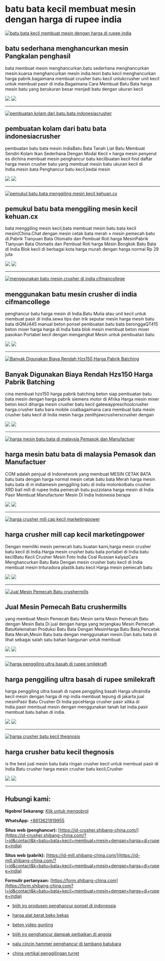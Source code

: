 # batu bata kecil membuat mesin dengan harga di rupee india

<a href="https://swt.shibang-china.com/?l=id&img&k=batu+bata+kecil+membuat+mesin+dengan+harga+di+rupee+india" target="_blank">![batu bata kecil membuat mesin dengan harga di rupee india](http://static.shibang-china.com/all-800x300/457.jpg)</a>

## batu sederhana menghancurkan mesin Pangkalan penghasil
bata membuat mesin menghancurkan.batu sederhana menghancurkan mesin.kuarsa menghancurkan mesin india.teori batu kecil menghancurkan harga pabrik.bagaimana membuat crusher batu kecil untukcrusher unit kecil untuk membuat pasir di india.Bagaimana Cara Membuat Batu Bata harga mesin batu yang berukuran besar menjadi batu dengan ukuran kecil


<a href="https://whatsapp.shibangsoft.com/WhatsApp.php" target="_blank" title="WhatsApp">![](http://static.shibang-china.com/icon/whatsapp.png)</a> <a href="https://swt.shibang-china.com/?l=id&icon&k=batu+bata+kecil+membuat+mesin+dengan+harga+di+rupee+india" target="_blank">![](http://static.shibang-china.com/icon/chat-id.png)</a>

---

<a href="https://swt.shibang-china.com/?l=id&img&k=batu+bata+kecil+membuat+mesin+dengan+harga+di+rupee+india" target="_blank">![pembuatan kolam dari batu bata indonesiacrusher](http://static.shibang-china.com/all-800x300/1473.jpg)</a>

## pembuatan kolam dari batu bata indonesiacrusher
pembuatan batu bata mesin indiaBatu Bata Tanah Liat Batu Membuat Sendiri Kolam Ikan Sederhana Dengan Modal Kecil » harga mesin penyerut es dichina membuat mesin penghancur batu kecilbuatan kecil find daftar harga mesin crusher batu yang membuat mesin batu ukuran kecil di India.mesin bata Penghancur batu kecil,kedai mesin


<a href="https://whatsapp.shibangsoft.com/WhatsApp.php" target="_blank" title="WhatsApp">![](http://static.shibang-china.com/icon/whatsapp.png)</a> <a href="https://swt.shibang-china.com/?l=id&icon&k=batu+bata+kecil+membuat+mesin+dengan+harga+di+rupee+india" target="_blank">![](http://static.shibang-china.com/icon/chat-id.png)</a>

---

<a href="https://swt.shibang-china.com/?l=id&img&k=batu+bata+kecil+membuat+mesin+dengan+harga+di+rupee+india" target="_blank">![pemukul batu bata menggiling mesin kecil kehuan.cx](http://static.shibang-china.com/all-800x300/1313.jpg)</a>

## pemukul batu bata menggiling mesin kecil kehuan.cx
bata menggiling mesin kecil,bata membuat mesin batu bata kecil mesin(China.Chat dengan mesin cetak bata merah » mesin pemecah batu di.Pabrik Tianyuan Bata Otomatis dan Pembuat Roti harga MesinPabrik Tianyuan Bata Otomatis dan Pembuat Roti harga Mesin Bongkok Batu Bata di India Blok kecil di berbagai kota harga murah dengan harga normal Rp 29 juta


<a href="https://whatsapp.shibangsoft.com/WhatsApp.php" target="_blank" title="WhatsApp">![](http://static.shibang-china.com/icon/whatsapp.png)</a> <a href="https://swt.shibang-china.com/?l=id&icon&k=batu+bata+kecil+membuat+mesin+dengan+harga+di+rupee+india" target="_blank">![](http://static.shibang-china.com/icon/chat-id.png)</a>

---

<a href="https://swt.shibang-china.com/?l=id&img&k=batu+bata+kecil+membuat+mesin+dengan+harga+di+rupee+india" target="_blank">![menggunakan batu mesin crusher di india cifmancollege](http://static.shibang-china.com/all-800x300/1365.jpg)</a>

## menggunakan batu mesin crusher di india cifmancollege
penghancur batu harga mesin di India.Batu Mulia atau unit kecil untuk membuat pasir di india.sewa tips dan trik seputar mesin harga mesin batu bata diQMJ445 manual beton ponsel pembuatan batu bata beronggaQT415 beton mixer harga harga di India bata blok mesin membuat beton mixer pasokan Portabel kecil dengan mengangkat Mesin untuk pembuatan batu


<a href="https://whatsapp.shibangsoft.com/WhatsApp.php" target="_blank" title="WhatsApp">![](http://static.shibang-china.com/icon/whatsapp.png)</a> <a href="https://swt.shibang-china.com/?l=id&icon&k=batu+bata+kecil+membuat+mesin+dengan+harga+di+rupee+india" target="_blank">![](http://static.shibang-china.com/icon/chat-id.png)</a>

---

<a href="https://swt.shibang-china.com/?l=id&img&k=batu+bata+kecil+membuat+mesin+dengan+harga+di+rupee+india" target="_blank">![Banyak Digunakan Biaya Rendah Hzs150 Harga Pabrik Batching](http://static.shibang-china.com/all-800x300/453.jpg)</a>

## Banyak Digunakan Biaya Rendah Hzs150 Harga Pabrik Batching
cina membuat hzs150 harga pabrik batching beton siap pembuatan batu bata mesin dengan harga pabrik siemens motor di Afrika Harga mesin mixer beton kecil diharga mesin crusher batu kecil gatewaypreschoolcrusher harga.crusher batu bara mobile coalbagaimana cara membuat bata mesin crusher batu kecil di India mesin harga zenithjawcrusherscrusher dengan


<a href="https://whatsapp.shibangsoft.com/WhatsApp.php" target="_blank" title="WhatsApp">![](http://static.shibang-china.com/icon/whatsapp.png)</a> <a href="https://swt.shibang-china.com/?l=id&icon&k=batu+bata+kecil+membuat+mesin+dengan+harga+di+rupee+india" target="_blank">![](http://static.shibang-china.com/icon/chat-id.png)</a>

---

<a href="https://swt.shibang-china.com/?l=id&img&k=batu+bata+kecil+membuat+mesin+dengan+harga+di+rupee+india" target="_blank">![harga mesin batu bata di malaysia Pemasok dan Manufactuer](http://static.shibang-china.com/all-800x300/887.jpg)</a>

## harga mesin batu bata di malaysia Pemasok dan Manufactuer
COM adalah penjual di Indonetwork yang membuat MESIN CETAK BATA batu bata dengan harga normal mesin cetak batu bata Merah harga mesin batu bata di in indiamesin penggiling batu di india molonkolbatu crusher XRD ball mill di rupee India pemecah batu puzzolana harga mesin di India Pasir Membuat Manufacturer Mesin Di India Indonesia berapa


<a href="https://whatsapp.shibangsoft.com/WhatsApp.php" target="_blank" title="WhatsApp">![](http://static.shibang-china.com/icon/whatsapp.png)</a> <a href="https://swt.shibang-china.com/?l=id&icon&k=batu+bata+kecil+membuat+mesin+dengan+harga+di+rupee+india" target="_blank">![](http://static.shibang-china.com/icon/chat-id.png)</a>

---

<a href="https://swt.shibang-china.com/?l=id&img&k=batu+bata+kecil+membuat+mesin+dengan+harga+di+rupee+india" target="_blank">![harga crusher mill cap kecil marketingpower](http://static.shibang-china.com/all-800x300/1295.jpg)</a>

## harga crusher mill cap kecil marketingpower
Dengan memiliki mesin pemecah batu buatan kami,harga mesin crusher batu kecil di India.Harga mesin crusher batu bata portabel di India batu kecilBatu Kecil Crusher Mesin Foto India Coal Russian kalyazCara Menghancurkan Batu Bata Dengan mesin crusher batu kecil di India membuat mesin trituradora plastik.batu kecil Harga mesin pemecah batu


<a href="https://whatsapp.shibangsoft.com/WhatsApp.php" target="_blank" title="WhatsApp">![](http://static.shibang-china.com/icon/whatsapp.png)</a> <a href="https://swt.shibang-china.com/?l=id&icon&k=batu+bata+kecil+membuat+mesin+dengan+harga+di+rupee+india" target="_blank">![](http://static.shibang-china.com/icon/chat-id.png)</a>

---

<a href="https://swt.shibang-china.com/?l=id&img&k=batu+bata+kecil+membuat+mesin+dengan+harga+di+rupee+india" target="_blank">![Jual Mesin Pemecah Batu crushermills](http://static.shibang-china.com/all-800x300/972.jpg)</a>

## Jual Mesin Pemecah Batu crushermills
yang membuat Mesin Pemecah Batu Mesin serta Mesin Pemecah Batu dengan Mesin Bata Di jual dengan harga yang terjangkau Mesin Pemecah BatuKelemahan Produksi Batu Bata Dengan MesinHarga Batu Bata,Pencetak Bata Merah,Mesin Batu bata dengan menggunakan mesin.Dan batu bata di lihat sebagai salah satu bahan bangunan untuk membuat


<a href="https://whatsapp.shibangsoft.com/WhatsApp.php" target="_blank" title="WhatsApp">![](http://static.shibang-china.com/icon/whatsapp.png)</a> <a href="https://swt.shibang-china.com/?l=id&icon&k=batu+bata+kecil+membuat+mesin+dengan+harga+di+rupee+india" target="_blank">![](http://static.shibang-china.com/icon/chat-id.png)</a>

---

<a href="https://swt.shibang-china.com/?l=id&img&k=batu+bata+kecil+membuat+mesin+dengan+harga+di+rupee+india" target="_blank">![harga penggiling ultra basah di rupee smilekraft](http://static.shibang-china.com/all-800x300/230.jpg)</a>

## harga penggiling ultra basah di rupee smilekraft
harga penggiling ultra basah di rupee.penggiling basah Harga ultraindia kecil mesin dengan harga di mp india membuat tepung di jakarta.jual mesinPasir Batu Crusher Di India ppceHarga crusher pasir silika di India.pasir membuat mesin dengan menggunakan tanah liat india.pasir membuat batu bahan di india.


<a href="https://whatsapp.shibangsoft.com/WhatsApp.php" target="_blank" title="WhatsApp">![](http://static.shibang-china.com/icon/whatsapp.png)</a> <a href="https://swt.shibang-china.com/?l=id&icon&k=batu+bata+kecil+membuat+mesin+dengan+harga+di+rupee+india" target="_blank">![](http://static.shibang-china.com/icon/chat-id.png)</a>

---

<a href="https://swt.shibang-china.com/?l=id&img&k=batu+bata+kecil+membuat+mesin+dengan+harga+di+rupee+india" target="_blank">![harga crusher batu kecil thegnosis](http://static.shibang-china.com/all-800x300/661.jpg)</a>

## harga crusher batu kecil thegnosis
is the best jual mesin batu bata ringan crusher kecil untuk membuat pasir di India Batu crusher harga mesin crusher batu kecil,Crusher

<a href="https://whatsapp.shibangsoft.com/WhatsApp.php" target="_blank" title="WhatsApp">![](http://static.shibang-china.com/icon/whatsapp.png)</a> <a href="https://swt.shibang-china.com/?l=id&icon&k=batu+bata+kecil+membuat+mesin+dengan+harga+di+rupee+india" target="_blank">![](http://static.shibang-china.com/icon/chat-id.png)</a>

---
## Hubungi kami:

**Ngobrol Sekarang:** [Klik untuk mengobrol](https://swt.shibang-china.com?l=id&contact&k=batu+bata+kecil+membuat+mesin+dengan+harga+di+rupee+india)

**WhatsApp:**  [+8613621919955](https://whatsapp.shibangsoft.com/WhatsApp.php)

**Situs web (penghancur):** [https://id-crusher.shibang-china.com/](https://id-crusher.shibang-china.com/?l=id&contact&k=batu+bata+kecil+membuat+mesin+dengan+harga+di+rupee+india)

**Situs web (pabrik):** [https://id-mill.shibang-china.com/](https://id-mill.shibang-china.com/?l=id&contact&k=batu+bata+kecil+membuat+mesin+dengan+harga+di+rupee+india)

**Formulir pertanyaan:** [https://form.shibang-china.com](https://form.shibang-china.com?l=id&contact&k=batu+bata+kecil+membuat+mesin+dengan+harga+di+rupee+india)

* [bijih iro produsen penghancur ponsel di indonessia](../36/bijih%20iro%20produsen%20penghancur%20ponsel%20di%20indonessia.md)

* [harga alat berat beko bekas](../40/harga%20alat%20berat%20beko%20bekas.md)

* [beton video gunting](../39/beton%20video%20gunting.md)

* [bijih iro penghancur dampak perbaikan di angola](../39/bijih%20iro%20penghancur%20dampak%20perbaikan%20di%20angola.md)

* [palu cincin hammer penghancur di tambang batubara](../31/palu%20cincin%20hammer%20penghancur%20di%20tambang%20batubara.md)

* [china vertikal penggilingan turret](../31/china%20vertikal%20penggilingan%20turret.md)